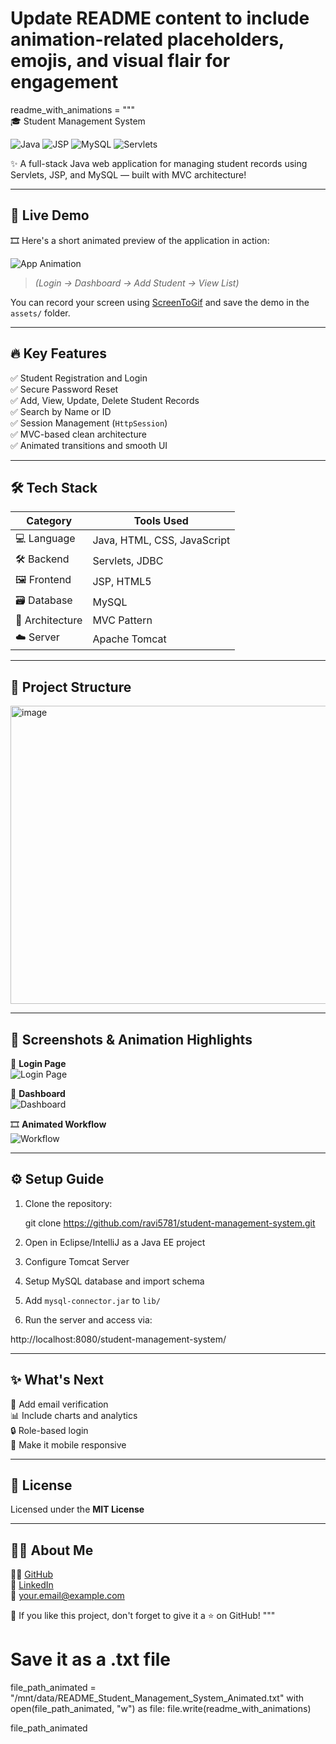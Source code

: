 # Update README content to include animation-related placeholders, emojis, and visual flair for engagement

readme_with_animations = """\
🎓 Student Management System

![Java](https://img.shields.io/badge/Java-%23ED8B00.svg?style=for-the-badge&logo=java&logoColor=white)
![JSP](https://img.shields.io/badge/JSP-%23F7DF1E.svg?style=for-the-badge&logo=jsp&logoColor=black)
![MySQL](https://img.shields.io/badge/MySQL-%2300f.svg?style=for-the-badge&logo=mysql&logoColor=white)
![Servlets](https://img.shields.io/badge/Servlets-EE4C2C?style=for-the-badge&logo=java&logoColor=white)

✨ A full-stack Java web application for managing student records using Servlets, JSP, and MySQL — built with MVC architecture!

---

## 🚀 Live Demo

🎞️ Here's a short animated preview of the application in action:

![App Animation](assets/demo.gif)  
> *(Login → Dashboard → Add Student → View List)*

You can record your screen using [ScreenToGif](https://www.screentogif.com/) and save the demo in the `assets/` folder.

---

## 🔥 Key Features

✅ Student Registration and Login  
✅ Secure Password Reset  
✅ Add, View, Update, Delete Student Records  
✅ Search by Name or ID  
✅ Session Management (`HttpSession`)  
✅ MVC-based clean architecture  
✅ Animated transitions and smooth UI

---

## 🛠️ Tech Stack

| Category         | Tools Used                          |
|------------------|-------------------------------------|
| 💻 Language       | Java, HTML, CSS, JavaScript         |
| 🛠️ Backend        | Servlets, JDBC                      |
| 🖼️ Frontend       | JSP, HTML5                          |
| 🗃️ Database       | MySQL                               |
| 🎯 Architecture   | MVC Pattern                         |
| ☁️ Server         | Apache Tomcat                       |

---

## 📁 Project Structure

<img width="1039" height="477" alt="image" src="https://github.com/user-attachments/assets/d95a2db6-1a41-4c24-b398-f35ceaa5dfaf" />


---

## 🎥 Screenshots & Animation Highlights

📸 **Login Page**  
![Login Page](assets/login.png)

📸 **Dashboard**  
![Dashboard](assets/dashboard.png)

🎞️ **Animated Workflow**  
![Workflow](assets/animated_workflow.gif)

---

## ⚙️ Setup Guide

1. Clone the repository:

   git clone https://github.com/ravi5781/student-management-system.git
2. Open in Eclipse/IntelliJ as a Java EE project  
3. Configure Tomcat Server  
4. Setup MySQL database and import schema  
5. Add `mysql-connector.jar` to `lib/`  
6. Run the server and access via:

http://localhost:8080/student-management-system/


---

## ✨ What's Next

🚧 Add email verification  
📊 Include charts and analytics  
🔒 Role-based login  
📱 Make it mobile responsive

---

## 📄 License

Licensed under the **MIT License**

---

## 🙋‍♂️ About Me

👨‍💻 [GitHub](https://github.com/ravi5781)  
🔗 [LinkedIn](https://linkedin.com/in/your-profile)  
📧 your.email@example.com

💫 If you like this project, don't forget to give it a ⭐ on GitHub!
"""

# Save it as a .txt file
file_path_animated = "/mnt/data/README_Student_Management_System_Animated.txt"
with open(file_path_animated, "w") as file:
 file.write(readme_with_animations)

file_path_animated


